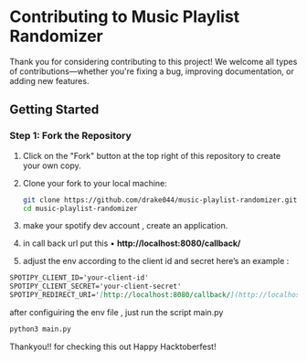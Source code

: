 
# Contributing to Music Playlist Randomizer

Thank you for considering contributing to this project! We welcome all types of contributions—whether you're fixing a bug, improving documentation, or adding new features.

## Getting Started

### Step 1: Fork the Repository

1. Click on the "Fork" button at the top right of this repository to create your own copy.
2. Clone your fork to your local machine:
    
    ```bash
    git clone https://github.com/drake044/music-playlist-randomizer.git
    cd music-playlist-randomizer
    
    ```
    
3. make your spotify dev account , create an application.
4. in call back url  put this 
• **http://localhost:8080/callback/**
5. adjust the env according to the client id and secret
here’s an example :

```markdown
SPOTIPY_CLIENT_ID='your-client-id'
SPOTIPY_CLIENT_SECRET='your-client-secret'
SPOTIPY_REDIRECT_URI='[http://localhost:8080/callback/](http://localhost:8080/callback/)'
```

after configuiring the env file , just run the script main.py

 

```markdown
python3 main.py
```

Thankyou!! for checking this out 
Happy Hacktoberfest!
